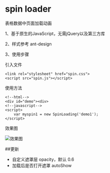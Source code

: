 # spin loader

表格数据中页面加载动画

1、基于原生的JavaScript，无需jQuery以及第三方库

2、样式参考 ant-design

3、使用步骤

引入文件

```
<link rel="stylesheet" href="spin.css">
<script src="spin.js"></script>
```

使用方法

```
<!--html-->
<div id="demo"><div>
<!--javascript-->
<script>
	var myspin1 = new SpinLoading('demo1');
</script>
```

效果图

![效果图](https://raw.githubusercontent.com/zjinger/js-loading/master/loader.gif)

##更新
- 自定义遮罩层 opacity，默认 0.6
- 加载后是否打开遮罩 autoShow

